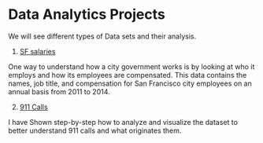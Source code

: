 # Data Analytics Projects
We will see different types of Data sets and their analysis.

1. [SF salaries](https://www.kaggle.com/kaggle/sf-salaries)

One way to understand how a city government works is by looking at who it employs and how its employees are compensated. This data contains the names, job title, and compensation for San Francisco city employees on an annual basis from 2011 to 2014.

2. [911 Calls](https://www.kaggle.com/mchirico/montcoalert/tasks?taskId=2370)

I have Shown step-by-step how to analyze and visualize the dataset to better understand 911 calls and what originates them.
